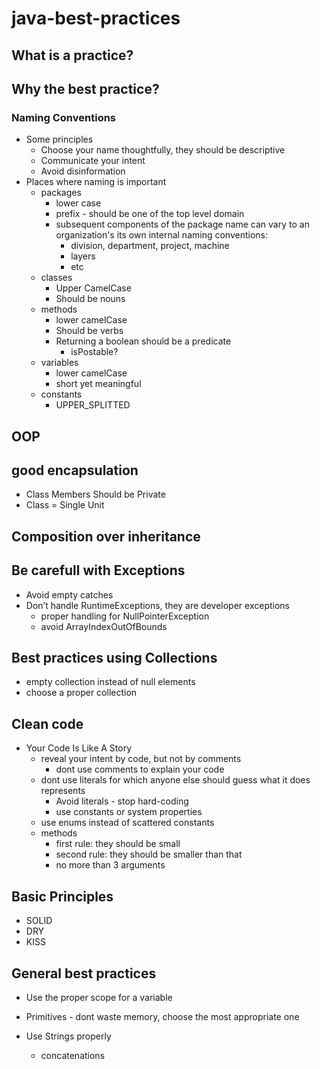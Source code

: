 # java-best-practices
## What is a practice?

## Why the best practice?

### Naming Conventions
* Some principles
  * Choose your name thoughtfully, they should be descriptive
  * Communicate your intent
  * Avoid disinformation
* Places where naming is important
  * packages
    * lower case
    * prefix - should be one of the top level domain
    * subsequent components of the package name can vary to an organization's its own internal naming conventions:
      * division, department, project, machine
      * layers
      * etc
  * classes
    * Upper CamelCase
    * Should be nouns
  * methods
    * lower camelCase
    * Should be verbs
    * Returning a boolean should be a predicate
      * isPostable?
  * variables
    * lower camelCase
    * short yet meaningful
  * constants
    * UPPER_SPLITTED

## OOP
## good encapsulation
* Class Members Should be Private
* Class = Single Unit
## Composition over inheritance

## Be carefull with Exceptions
* Avoid empty catches
* Don’t handle RuntimeExceptions, they are developer exceptions
  * proper handling for NullPointerException
  * avoid ArrayIndexOutOfBounds

## Best practices using Collections
* empty collection instead of null elements
* choose a proper collection

## Clean code
* Your Code Is Like A Story
  * reveal your intent by code, but not by comments
    * dont use comments to explain your code
  * dont use literals for which anyone else should guess what it does represents
    * Avoid literals - stop hard-coding
    * use constants or system properties
  * use enums instead of scattered constants
  * methods
    * first rule: they should be small
    * second rule: they should be smaller than that
    * no more than 3 arguments

## Basic Principles
* SOLID
* DRY
* KISS

## General best practices
* Use the proper scope for a variable

* Primitives - dont waste memory, choose the most appropriate one
* Use Strings properly
  * concatenations

